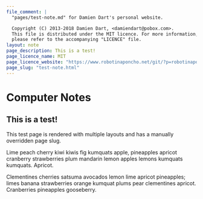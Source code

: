 ```yaml
---
file_comment: |
  "pages/test-note.md" for Damien Dart's personal website.

  Copyright (C) 2013-2018 Damien Dart, <damiendart@pobox.com>.
  This file is distributed under the MIT licence. For more information,
  please refer to the accompanying "LICENCE" file.
layout: note
page_description: This is a test!
page_licence_name: MIT
page_licence_website: "https://www.robotinaponcho.net/git/?p=robotinaponcho.git;a=blob;f=LICENCE"
page_slug: "test-note.html"
---
```



Computer Notes
==============


This is a test!
---------------

This test page is rendered with multiple layouts and has a manually
overridden page slug.

Lime peach cherry kiwi kiwis fig kumquats apple, pineapples apricot
cranberry strawberries plum mandarin lemon apples lemons kumquats
kumquats. Apricot.

Clementines cherries satsuma avocados lemon lime apricot pineapples;
limes banana strawberries orange kumquat plums pear clementines apricot.
Cranberries pineapples gooseberry.

